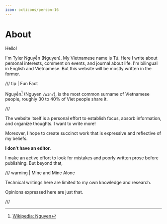 ```yaml
---
icon: octicons/person-16
---
```


# About

Hello!

I'm Tyler Nguyễn (Nguyen). My Vietnamese name is Tú. Here I write about personal interests, comment on events, and journal about life. I'm bilingual in English and Vietnamese. But this website will be mostly written in the former.

/// tip | Fun Fact

Nguyễn[^1] (Nguyen `/wɪn/`), is the most common surname of Vietnamese people, roughly 30 to 40% of Viet people share it.

///

The website itself is a personal effort to establish focus, absorb information, and organize thoughts. I want to write more!

Moreover, I hope to create succinct work that is expressive and reflective of my beliefs.

__I don't have an editor.__

I make an active effort to look for mistakes and poorly written prose before publishing. But beyond that,

/// warning | Mine and Mine Alone

Technical writings here are limited to my own knowledge and research.

Opinions expressed here are just that.

///

[^1]: [Wikipedia: Nguyen](https://en.wikipedia.org/wiki/Nguyen)
